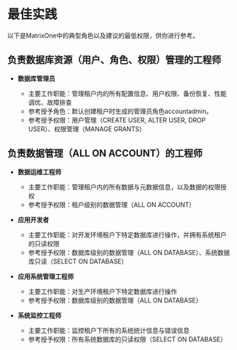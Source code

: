 # 最佳实践

以下是MatrixOne中的典型角色以及建议的最低权限，供你进行参考。

## **负责数据库资源（用户、角色、权限）管理的工程师**

- **数据库管理员**

   + 主要工作职能：管理租户内的所有配置信息、用户权限、备份恢复、性能调优、故障排查
   + 参考授予角色：默认创建租户时生成的管理员角色accountadmin。
   + 参考授予权限：用户管理（CREATE USER, ALTER USER, DROP USER）、权限管理（MANAGE GRANTS）

## **负责数据管理（ALL ON ACCOUNT）的工程师**

- **数据运维工程师**

   + 主要工作职能：管理租户内的所有数据与元数据信息，以及数据的权限授权
   + 参考授予权限：租户级别的数据管理（ALL ON ACCOUNT）

- **应用开发者**

   + 主要工作职能：对开发环境租户下特定数据库进行操作，并拥有系统租户的只读权限
   + 参考授予权限：数据库级别的数据管理（ALL ON DATABASE）、系统数据库只读（SELECT ON DATABASE）

- **应用系统管理工程师**

   + 主要工作职能：对生产环境租户下特定数据库进行操作
   + 参考授予权限：数据库级别的数据管理（ALL ON DATABASE）

- **系统监控工程师**

   + 主要工作职能：监控租户下所有的系统统计信息与错误信息
   + 参考授予权限：所有系统数据库的只读权限（SELECT ON DATABASE）

